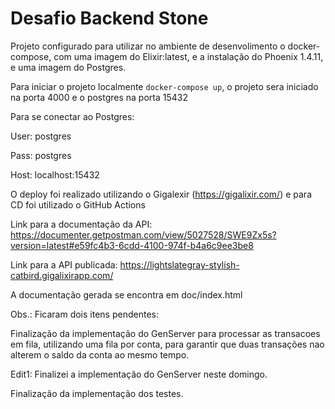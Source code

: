# Desafio Backend Stone


Projeto configurado para utilizar no ambiente de desenvolimento o docker-compose, com uma imagem do Elixir:latest, e a instalação do Phoenix 1.4.11, e uma imagem do Postgres.

Para iniciar o projeto localmente `docker-compose up`, o projeto sera iniciado na porta 4000 e o postgres na porta 15432

Para se conectar ao Postgres:

User: postgres

Pass: postgres

Host: localhost:15432

O deploy foi realizado utilizando o Gigalexir (https://gigalixir.com/) e para CD foi utilizado o GitHub Actions

Link para a documentação da API: https://documenter.getpostman.com/view/5027528/SWE9Zx5s?version=latest#e59fc4b3-6cdd-4100-974f-b4a6c9ee3be8

Link para a API publicada: https://lightslategray-stylish-catbird.gigalixirapp.com/

A documentação gerada se encontra em doc/index.html

Obs.:
Ficaram dois itens pendentes:

Finalização da implementação do GenServer para processar as transacoes em fila, utilizando uma fila por conta, para garantir 
que duas transações nao alterem o saldo da conta ao mesmo tempo.

Edit1: Finalizei a implementação do GenServer neste domingo.

Finalização da implementação dos testes.


